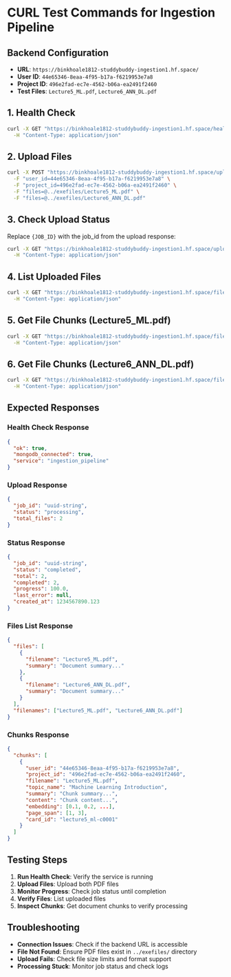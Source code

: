 # CURL Test Commands for Ingestion Pipeline

## Backend Configuration
- **URL**: `https://binkhoale1812-studdybuddy-ingestion1.hf.space/`
- **User ID**: `44e65346-8eaa-4f95-b17a-f6219953e7a8`
- **Project ID**: `496e2fad-ec7e-4562-b06a-ea2491f2460`
- **Test Files**: `Lecture5_ML.pdf`, `Lecture6_ANN_DL.pdf`

## 1. Health Check

```bash
curl -X GET "https://binkhoale1812-studdybuddy-ingestion1.hf.space/health" \
  -H "Content-Type: application/json"
```

## 2. Upload Files

```bash
curl -X POST "https://binkhoale1812-studdybuddy-ingestion1.hf.space/upload" \
  -F "user_id=44e65346-8eaa-4f95-b17a-f6219953e7a8" \
  -F "project_id=496e2fad-ec7e-4562-b06a-ea2491f2460" \
  -F "files=@../exefiles/Lecture5_ML.pdf" \
  -F "files=@../exefiles/Lecture6_ANN_DL.pdf"
```

## 3. Check Upload Status

Replace `{JOB_ID}` with the job_id from the upload response:

```bash
curl -X GET "https://binkhoale1812-studdybuddy-ingestion1.hf.space/upload/status?job_id={JOB_ID}" \
  -H "Content-Type: application/json"
```

## 4. List Uploaded Files

```bash
curl -X GET "https://binkhoale1812-studdybuddy-ingestion1.hf.space/files?user_id=44e65346-8eaa-4f95-b17a-f6219953e7a8&project_id=496e2fad-ec7e-4562-b06a-ea2491f2460" \
  -H "Content-Type: application/json"
```

## 5. Get File Chunks (Lecture5_ML.pdf)

```bash
curl -X GET "https://binkhoale1812-studdybuddy-ingestion1.hf.space/files/chunks?user_id=44e65346-8eaa-4f95-b17a-f6219953e7a8&project_id=496e2fad-ec7e-4562-b06a-ea2491f2460&filename=Lecture5_ML.pdf&limit=5" \
  -H "Content-Type: application/json"
```

## 6. Get File Chunks (Lecture6_ANN_DL.pdf)

```bash
curl -X GET "https://binkhoale1812-studdybuddy-ingestion1.hf.space/files/chunks?user_id=44e65346-8eaa-4f95-b17a-f6219953e7a8&project_id=496e2fad-ec7e-4562-b06a-ea2491f2460&filename=Lecture6_ANN_DL.pdf&limit=5" \
  -H "Content-Type: application/json"
```

## Expected Responses

### Health Check Response
```json
{
  "ok": true,
  "mongodb_connected": true,
  "service": "ingestion_pipeline"
}
```

### Upload Response
```json
{
  "job_id": "uuid-string",
  "status": "processing",
  "total_files": 2
}
```

### Status Response
```json
{
  "job_id": "uuid-string",
  "status": "completed",
  "total": 2,
  "completed": 2,
  "progress": 100.0,
  "last_error": null,
  "created_at": 1234567890.123
}
```

### Files List Response
```json
{
  "files": [
    {
      "filename": "Lecture5_ML.pdf",
      "summary": "Document summary..."
    },
    {
      "filename": "Lecture6_ANN_DL.pdf", 
      "summary": "Document summary..."
    }
  ],
  "filenames": ["Lecture5_ML.pdf", "Lecture6_ANN_DL.pdf"]
}
```

### Chunks Response
```json
{
  "chunks": [
    {
      "user_id": "44e65346-8eaa-4f95-b17a-f6219953e7a8",
      "project_id": "496e2fad-ec7e-4562-b06a-ea2491f2460",
      "filename": "Lecture5_ML.pdf",
      "topic_name": "Machine Learning Introduction",
      "summary": "Chunk summary...",
      "content": "Chunk content...",
      "embedding": [0.1, 0.2, ...],
      "page_span": [1, 3],
      "card_id": "lecture5_ml-c0001"
    }
  ]
}
```

## Testing Steps

1. **Run Health Check**: Verify the service is running
2. **Upload Files**: Upload both PDF files
3. **Monitor Progress**: Check job status until completion
4. **Verify Files**: List uploaded files
5. **Inspect Chunks**: Get document chunks to verify processing

## Troubleshooting

- **Connection Issues**: Check if the backend URL is accessible
- **File Not Found**: Ensure PDF files exist in `../exefiles/` directory
- **Upload Fails**: Check file size limits and format support
- **Processing Stuck**: Monitor job status and check logs